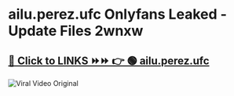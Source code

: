 
 # ailu.perez.ufc Onlyfans Leaked - Update Files 2wnxw

## <h2><a href="https://clipsfans.com/ailu.perez.ufc&ref=git">🔗 Click to LINKS ⏩⏩ 👉 🟢 ailu.perez.ufc </a></h2>

<a href="https://clipsfans.com/ailu.perez.ufc&ref=git" rel="nofollow" data-target="animated-image.originalLink"><img src="https://i.ibb.co.com/xMMVF88/686577567.gif" alt="Viral Video Original" style="max-width: 100%; display: inline-block;" data-target="animated-image.originalImage"></a>

